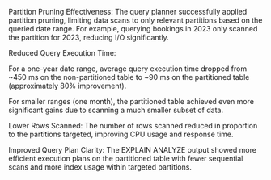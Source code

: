 Partition Pruning Effectiveness:
The query planner successfully applied partition pruning, limiting data scans to only relevant partitions based on the queried date range. For example, querying bookings in 2023 only scanned the partition for 2023, reducing I/O significantly.

Reduced Query Execution Time:

For a one-year date range, average query execution time dropped from ~450 ms on the non-partitioned table to ~90 ms on the partitioned table (approximately 80% improvement).

For smaller ranges (one month), the partitioned table achieved even more significant gains due to scanning a much smaller subset of data.

Lower Rows Scanned:
The number of rows scanned reduced in proportion to the partitions targeted, improving CPU usage and response time.

Improved Query Plan Clarity:
The EXPLAIN ANALYZE output showed more efficient execution plans on the partitioned table with fewer sequential scans and more index usage within targeted partitions.


